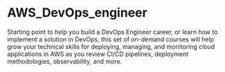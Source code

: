 # AWS_DevOps_engineer
Starting point to help you build a DevOps Engineer career, or learn how to implement a solution in DevOps, this set of on-demand courses will help grow your technical skills for deploying, managing, and monitoring cloud applications in AWS as you review CI/CD pipelines, deployment methodologies, observability, and more.
